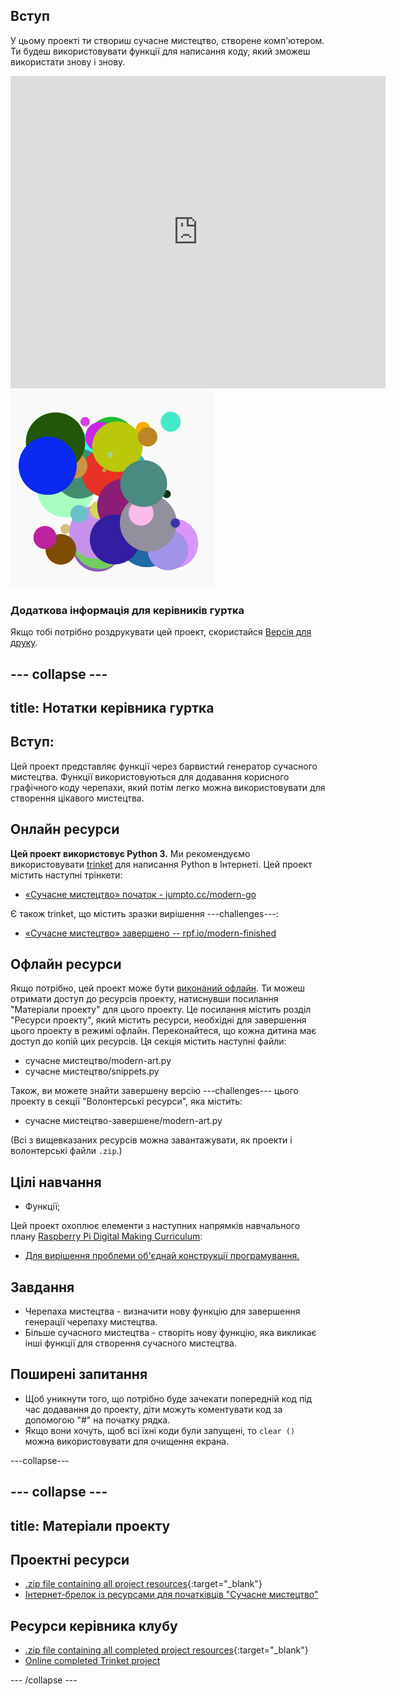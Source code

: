 ## Вступ

У цьому проекті ти створиш сучасне мистецтво, створене комп'ютером. Ти будеш використовувати функції для написання коду, який зможеш використати знову і знову.

<div class="trinket">
  <iframe src="https://trinket.io/embed/python/47bbc2fc2b?outputOnly=true&start=result" width="600" height="500" frameborder="0" marginwidth="0" marginheight="0" allowfullscreen>
  </iframe>
  <img src="images/modern-finished.png">
</div>

### Додаткова інформація для керівників гуртка

Якщо тобі потрібно роздрукувати цей проект, скористайся [Версія для друку](https://projects.raspberrypi.org/en/projects/modern-art/print).

## \--- collapse \---

## title: Нотатки керівника гуртка

## Вступ:

Цей проект представляє функції через барвистий генератор сучасного мистецтва. Функції використовуються для додавання корисного графічного коду черепахи, який потім легко можна використовувати для створення цікавого мистецтва.

## Онлайн ресурси

**Цей проект використовує Python 3.** Ми рекомендуємо використовувати [trinket](https://trinket.io/) для написання Python в Інтернеті. Цей проект містить наступні трінкети:

* [«Сучасне мистецтво» початок - jumpto.cc/modern-go](http://jumpto.cc/modern-go)

Є також trinket, що містить зразки вирішення \---challenges\---:

* [«Сучасне мистецтво» завершено -- rpf.io/modern-finished](https://rpf.io/modern-finished)

## Офлайн ресурси

Якщо потрібно, цей проект може бути [виконаний офлайн](https://www.codeclubprojects.org/en-GB/resources/python-working-offline/). Ти можеш отримати доступ до ресурсів проекту, натиснувши посилання "Матеріали проекту" для цього проекту. Це посилання містить розділ "Ресурси проекту", який містить ресурси, необхідні для завершення цього проекту в режимі офлайн. Переконайтеся, що кожна дитина має доступ до копій цих ресурсів. Ця секція містить наступні файли:

* сучасне мистецтво/modern-art.py
* сучасне мистецтво/snippets.py

Також, ви можете знайти завершену версію \---challenges\--- цього проекту в секції "Волонтерські ресурси", яка містить:

* сучасне мистецтво-завершене/modern-art.py

(Всі з вищевказаних ресурсів можна завантажувати, як проекти і волонтерські файли `.zip`.)

## Цілі навчання

* Функції;

Цей проект охоплює елементи з наступних напрямків навчального плану [Raspberry Pi Digital Making Curriculum](http://rpf.io/curriculum):

* [Для вирішення проблеми об'єднай конструкції програмування.](https://www.raspberrypi.org/curriculum/programming/builder)

## Завдання

* Черепаха мистецтва - визначити нову функцію для завершення генерації черепаху мистецтва.
* Більше сучасного мистецтва - створіть нову функцію, яка викликає інші функції для створення сучасного мистецтва.

## Поширені запитання

* Щоб уникнути того, що потрібно буде зачекати попередній код під час додавання до проекту, діти можуть коментувати код за допомогою "#" на початку рядка.
* Якщо вони хочуть, щоб всі їхні коди були запущені, то `clear ()` можна використовувати для очищення екрана. 

\---collapse\---

## \--- collapse \---

## title: Матеріали проекту

## Проектні ресурси

* [.zip file containing all project resources](http://rpf.io/p/en/modern-art-go){:target="_blank"}
* [Інтернет-брелок із ресурсами для початківців "Сучасне мистецтво"](http://jumpto.cc/modern-go)

## Ресурси керівника клубу

* [.zip file containing all completed project resources](http://rpf.io/p/en/modern-art-get){:target="_blank"}
* [Online completed Trinket project](https://trinket.io/python/47bbc2fc2b)

\--- /collapse \---